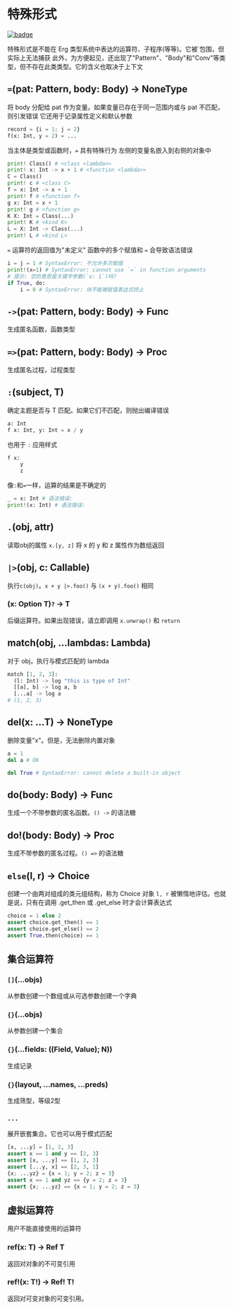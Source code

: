 # 特殊形式

[![badge](https://img.shields.io/endpoint.svg?url=https%3A%2F%2Fgezf7g7pd5.execute-api.ap-northeast-1.amazonaws.com%2Fdefault%2Fsource_up_to_date%3Fowner%3Derg-lang%26repos%3Derg%26ref%3Dmain%26path%3Ddoc/EN/API/special.md%26commit_hash%3D06f8edc9e2c0cee34f6396fd7c64ec834ffb5352)](https://gezf7g7pd5.execute-api.ap-northeast-1.amazonaws.com/default/source_up_to_date?owner=erg-lang&repos=erg&ref=main&path=doc/EN/API/special.md&commit_hash=06f8edc9e2c0cee34f6396fd7c64ec834ffb5352)

特殊形式是不能在 Erg 类型系统中表达的运算符、子程序(等等)。它被`包围，但实际上无法捕获
此外，为方便起见，还出现了"Pattern"、"Body"和"Conv"等类型，但不存在此类类型。它的含义也取决于上下文

## `=`(pat: Pattern, body: Body) -> NoneType

将 body 分配给 pat 作为变量。如果变量已存在于同一范围内或与 pat 不匹配，则引发错误
它还用于记录属性定义和默认参数

```python
record = {i = 1; j = 2}
f(x: Int, y = 2) = ...
```

当主体是类型或函数时，`=` 具有特殊行为
左侧的变量名嵌入到右侧的对象中

```python
print! Class() # <class <lambda>>
print! x: Int -> x + 1 # <function <lambda>>
C = Class()
print! c # <class C>
f = x: Int -> x + 1
print! f # <function f>
g x: Int = x + 1
print! g # <function g>
K X: Int = Class(...)
print! K # <kind K>
L = X: Int -> Class(...)
print! L # <kind L>
```

`=` 运算符的返回值为"未定义"
函数中的多个赋值和 `=` 会导致语法错误

```python
i = j = 1 # SyntaxError: 不允许多次赋值
print!(x=1) # SyntaxError: cannot use `=` in function arguments
# 提示: 您的意思是关键字参数(`x: 1`)吗?
if True, do:
    i = 0 # SyntaxError: 块不能被赋值表达式终止
```

## `->`(pat: Pattern, body: Body) -> Func

生成匿名函数，函数类型

## `=>`(pat: Pattern, body: Body) -> Proc

生成匿名过程，过程类型

## `:`(subject, T)

确定主题是否与 T 匹配。如果它们不匹配，则抛出编译错误

```python
a: Int
f x: Int, y: Int = x / y
```

也用于 `:` 应用样式

```python
f x:
    y
    z
```

像`:`和`=`一样，运算的结果是不确定的

```python
_ = x: Int # 语法错误:
print!(x: Int) # 语法错误:
```

## `.`(obj, attr)

读取obj的属性
`x.[y, z]` 将 x 的 y 和 z 属性作为数组返回

## `|>`(obj, c: Callable)

执行`c(obj)`。`x + y |>.foo()` 与 `(x + y).foo()` 相同

### (x: Option T)`?` -> T

后缀运算符。如果出现错误，请立即调用 `x.unwrap()` 和 `return`

## match(obj, ...lambdas: Lambda)

对于 obj，执行与模式匹配的 lambda

```python
match [1, 2, 3]:
  (l: Int) -> log "this is type of Int"
  [[a], b] -> log a, b
  [...a] -> log a
# (1, 2, 3)
```

## del(x: ...T) -> NoneType

删除变量"x"。但是，无法删除内置对象

```python
a = 1
del a # OK

del True # SyntaxError: cannot delete a built-in object
```

## do(body: Body) -> Func

生成一个不带参数的匿名函数。`() ->` 的语法糖

## do!(body: Body) -> Proc

生成不带参数的匿名过程。`() =>` 的语法糖

## `else`(l, r) -> Choice

创建一个由两对组成的类元组结构，称为 Choice 对象
`l, r` 被懒惰地评估。也就是说，只有在调用 .get_then 或 .get_else 时才会计算表达式

```python
choice = 1 else 2
assert choice.get_then() == 1
assert choice.get_else() == 2
assert True.then(choice) == 1
```

## 集合运算符

### `[]`(...objs)

从参数创建一个数组或从可选参数创建一个字典

### `{}`(...objs)

从参数创建一个集合

### `{}`(...fields: ((Field, Value); N))

生成记录

### `{}`(layout, ...names, ...preds)

生成筛型，等级2型

### `...`

展开嵌套集合。它也可以用于模式匹配

```python
[x, ...y] = [1, 2, 3]
assert x == 1 and y == [2, 3]
assert [x, ...y] == [1, 2, 3]
assert [...y, x] == [2, 3, 1]
{x; ...yz} = {x = 1; y = 2; z = 3}
assert x == 1 and yz == {y = 2; z = 3}
assert {x; ...yz} == {x = 1; y = 2; z = 3}
```

## 虚拟运算符

用户不能直接使用的运算符

### ref(x: T) -> Ref T

返回对对象的不可变引用

### ref!(x: T!) -> Ref! T!

返回对可变对象的可变引用。
